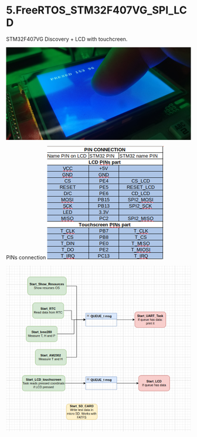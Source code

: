 # 5.FreeRTOS_STM32F407VG_SPI_LCD

STM32F407VG Discovery + LCD with touchcreen.

![alt text](https://github.com/OlegDemk/5.FreeRTOS_STM32F407VG_SPI_LCD/blob/main/LCD_Photo.jpg)

PINs connection
![alt text](https://github.com/OlegDemk/5.FreeRTOS_STM32F407VG_SPI_LCD/blob/main/Pins%20connections.png)

![alt text](https://github.com/OlegDemk/5.FreeRTOS_STM32F407VG_SPI_LCD/blob/main/diagram_of_project.png)
